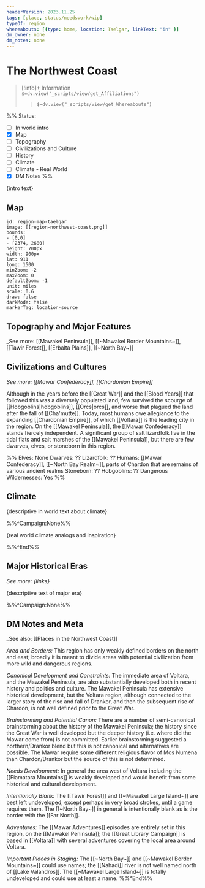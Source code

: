 ```yaml
---
headerVersion: 2023.11.25
tags: [place, status/needswork/wip]
typeOf: region
whereabouts: [{type: home, location: Taelgar, linkText: "in" }]
dm_owner: none
dm_notes: none
---
```

# The Northwest Coast
>[!info]+ Information  
> `$=dv.view("_scripts/view/get_Affiliations")`  
>> `$=dv.view("_scripts/view/get_Whereabouts")`

%% Status:
* [ ] In world intro
* [x] Map
* [ ] Topography
* [ ] Civilizations and Culture
* [ ] History
* [ ] Climate
* [ ] Climate - Real World
* [x] DM Notes
%%

{intro text}
## Map

```leaflet 
id: region-map-taelgar
image: [[region-northwest-coast.png]] 
bounds: 
- [0,0]
- [2374, 2680]
height: 700px  
width: 900px
lat: 911
long: 1500
minZoom: -2
maxZoom: 0
defaultZoom: -1
unit: miles 
scale: 0.6
draw: false
darkMode: false
markerTag: location-source
```
## Topography and Major Features
_See more: [[Mawakel Peninsula]], [[~Mawakel Border Mountains~]], [[Tawir Forest]], [[Erbalta Plains]], [[~North Bay~]]



## Civilizations and Cultures
_See more: [[Mawar Confederacy]], [[Chardonian Empire]]_

Although in the years before the [[Great War]] and the [[Blood Years]] that followed this was a diversely populated land, few survived the scourge of [[Hobgoblins|hobgoblins]], [[Orcs|orcs]], and worse that plagued the land after the fall of [[Cha'mutte]]. Today, most humans owe allegiance to the expanding [[Chardonian Empire]], of which [[Voltara]] is the leading city in the region. On the [[Mawakel Peninsula]], the [[Mawar Confederacy]] stands fiercely independent. A significant group of salt lizardfolk live in the tidal flats and salt marshes of the [[Mawakel Peninsula]], but there are few dwarves, elves, or stoneborn in this region.

%%
Elves:  None
Dwarves:  ??
Lizardfolk: ??
Humans:  [[Mawar Confederacy]], [[~North Bay Realm~]], parts of Chardon that are remains of various ancient realms
Stoneborn:  ??
Hobgoblins: ??
Dangerous Wildernesses: Yes
%%
## Climate

{descriptive in world text about climate}

%%^Campaign:None%%

{real world climate analogs and inspiration}

%%^End%%

## Major Historical Eras
_See more: {links}_

{descriptive text of major era}

%%^Campaign:None%%
## DM Notes and Meta
_See also: [[Places in the Northwest Coast]]

*Area and Borders:* This region has only weakly defined borders on the north and east; broadly it is meant to divide areas with potential civilization from more wild and dangerous regions.

*Canonical Development and Constraints:* The immediate area of Voltara, and the Mawakel Peninsula, are also substantially developed both in recent history and politics and culture. The Mawakel Peninsula has extensive historical development, but the Voltara region, although connected to the larger story of the rise and fall of Drankor, and then the subsequent rise of Chardon, is not well defined prior to the Great War. 

*Brainstorming and Potential Canon:* There are a number of semi-canonical brainstorming about the history of the Mawakel Peninsula; the history since the Great War is well developed but the deeper history (i.e. where did the Mawar come from) is not committed. Earlier brainstorming suggested a northern/Drankor blend but this is not canonical and alternatives are possible. The Mawar require some different religious flavor of Mos Numena than Chardon/Drankor but the source of this is not determined.

*Needs Development:*  In general the area west of Voltara including the [[Fiamatara Mountains]] is weakly developed and would benefit from some historical and cultural development. 

*Intentionally Blank:* The [[Tawir Forest]] and [[~Mawakel Large Island~]] are best left undeveloped, except perhaps in very broad strokes, until a game requires them. The [[~North Bay~]] in general is intentionally blank as is the border with the [[Far North]].

*Adventures:* The [[Mawar Adventures]] episodes are entirely set in this region, on the [[Mawakel Peninsula]]; the [[Great Library Campaign]] is based in [[Voltara]] with several adventures covering the local area around Voltara.

*Important Places in Staging:* The [[~North Bay~]] and [[~Mawakel Border Mountains~]] could use names; the [[Nahadi]] river is not well named north of [[Lake Valandros]]. The [[~Mawakel Large Island~]] is totally undeveloped and could use at least a name.
%%^End%%